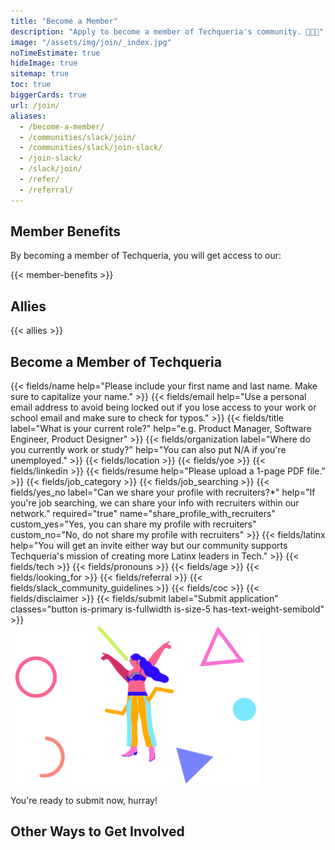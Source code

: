 ```yaml
---
title: "Become a Member"
description: "Apply to become a member of Techqueria's community. 🌮➕➕"
image: "/assets/img/join/_index.jpg"
noTimeEstimate: true
hideImage: true
sitemap: true
toc: true
biggerCards: true
url: /join/
aliases:
  - /become-a-member/
  - /communities/slack/join/
  - /communities/slack/join-slack/
  - /join-slack/
  - /slack/join/
  - /refer/
  - /referral/
---
```


## Member Benefits

By becoming a member of Techqueria, you will get access to our:

{{< member-benefits >}}

## Allies

{{< allies >}}

<div class="mt-4"></div>

<h2 class="u-text--left-mobile-only">Become a Member of Techqueria</h2>

<form name="Become a Member" method="POST" data-netlify-recaptcha="true" data-netlify="true" action="/success/member/"
  class="form--centered no-ids" id="form_become_a_member">
  <input type="hidden" aria-label="Subject" name="_subject" value="Techqueria - Become a Member">
  <!-- Name -->
  {{< fields/name help="Please include your first name and last name. Make sure to capitalize your name." >}}
  <!-- Email -->
  {{< fields/email help="Use a personal email address to avoid being locked out if you lose access to your work or school email and make sure to check for typos." >}}
  <!-- Title -->
  {{< fields/title label="What is your current role?" help="e.g. Product Manager, Software Engineer, Product Designer" >}}
  <!-- Org -->
  {{< fields/organization label="Where do you currently work or study?" help="You can also put N/A if you're unemployed." >}}
  <!-- Location -->
  {{< fields/location >}}
  <!-- Years of Experience -->
  {{< fields/yoe >}}
  <!-- LinkedIn -->
  {{< fields/linkedin >}}
  <!-- Resume -->
  {{< fields/resume help="Please upload a 1-page PDF file." >}}
  <!-- Category -->
  {{< fields/job_category >}}
  <!-- Job Searching Status -->
  {{< fields/job_searching >}}
  <!-- Share Profile with Recruiters -->
  {{< fields/yes_no label="Can we share your profile with recruiters?*" help="If you're job searching, we can share your info with recruiters within our network." required="true" name="share_profile_with_recruiters" custom_yes="Yes, you can share my profile with recruiters" custom_no="No, do not share my profile with recruiters" >}}
  <!-- Identify as Latinx -->
  {{< fields/latinx help="You will get an invite either way but our community supports Techqueria's mission of creating more Latinx leaders in Tech." >}}
  <!-- In Tech -->
  {{< fields/tech >}}
  <!-- Gender Pronouns -->
  {{< fields/pronouns >}}
  <!-- Age -->
  {{< fields/age >}}
  <!-- What they hope to gain from Techqueria -->
  {{< fields/looking_for >}}
  <!-- How they heard about Techqueria -->
  {{< fields/referral >}}
  <!-- Slack Guidelines -->
  {{< fields/slack_community_guidelines >}}
  <!-- Code of Conduct -->
  {{< fields/coc >}}
  <!-- Disclaimer -->
  {{< fields/disclaimer >}}
  <!-- Submit form -->
  {{< fields/submit label="Submit application" classes="button is-primary  is-fullwidth is-size-5 has-text-weight-semibold" >}}
</form>
<script src="/assets/js/join.js"></script>

<div class="u-text--centered">
  <img src="/assets/img/join/success.png" alt="Techqueria Hurray" class="mt-2 mb-2 u-box-shadow--none" width="400">
  <p>You're ready to submit now, hurray!</p>
</div>

## Other Ways to Get Involved
